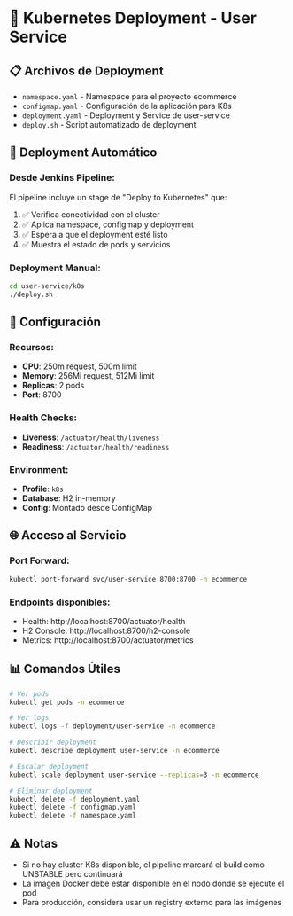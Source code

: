 # 🚀 Kubernetes Deployment - User Service

## 📋 Archivos de Deployment

- `namespace.yaml` - Namespace para el proyecto ecommerce
- `configmap.yaml` - Configuración de la aplicación para K8s
- `deployment.yaml` - Deployment y Service de user-service
- `deploy.sh` - Script automatizado de deployment

## 🎯 Deployment Automático

### Desde Jenkins Pipeline:
El pipeline incluye un stage de "Deploy to Kubernetes" que:
1. ✅ Verifica conectividad con el cluster
2. ✅ Aplica namespace, configmap y deployment
3. ✅ Espera a que el deployment esté listo
4. ✅ Muestra el estado de pods y servicios

### Deployment Manual:
```bash
cd user-service/k8s
./deploy.sh
```

## 🔧 Configuración

### Recursos:
- **CPU**: 250m request, 500m limit
- **Memory**: 256Mi request, 512Mi limit
- **Replicas**: 2 pods
- **Port**: 8700

### Health Checks:
- **Liveness**: `/actuator/health/liveness`
- **Readiness**: `/actuator/health/readiness`

### Environment:
- **Profile**: `k8s`
- **Database**: H2 in-memory
- **Config**: Montado desde ConfigMap

## 🌐 Acceso al Servicio

### Port Forward:
```bash
kubectl port-forward svc/user-service 8700:8700 -n ecommerce
```

### Endpoints disponibles:
- Health: http://localhost:8700/actuator/health
- H2 Console: http://localhost:8700/h2-console
- Metrics: http://localhost:8700/actuator/metrics

## 📊 Comandos Útiles

```bash
# Ver pods
kubectl get pods -n ecommerce

# Ver logs
kubectl logs -f deployment/user-service -n ecommerce

# Describir deployment
kubectl describe deployment user-service -n ecommerce

# Escalar deployment
kubectl scale deployment user-service --replicas=3 -n ecommerce

# Eliminar deployment
kubectl delete -f deployment.yaml
kubectl delete -f configmap.yaml
kubectl delete -f namespace.yaml
```

## ⚠️ Notas

- Si no hay cluster K8s disponible, el pipeline marcará el build como UNSTABLE pero continuará
- La imagen Docker debe estar disponible en el nodo donde se ejecute el pod
- Para producción, considera usar un registry externo para las imágenes 